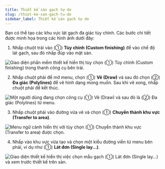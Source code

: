 ```yaml
---
title: Thiết kế sàn gạch tự do
slug: /thiet-ke-san-gach-tu-do
sidebar_label: Thiết kế sàn gạch tự do
---
```


Bạn có thể tạo các khu vực lát gạch đa giác tùy chỉnh. Các bước chi tiết được minh họa trong các hình ảnh dưới đây:

1. Nhấp chuột trái vào (①) **Tùy chỉnh (Custom finishing)** để vào chế độ lát gạch, sau đó nhấp đúp vào mặt sàn.

![Giao diện phần mềm thiết kế hiển thị tùy chọn (①) Tùy chỉnh (Custom finishing) trong thanh công cụ bên trái.](https://storage.googleapis.com/jegavn_kb/image_jegavn/692.1.jpg)

2. Nhấp chuột phải để mở menu, chọn (①) **Vẽ (Draw)** và sau đó chọn (②) **Đa giác (Polylines)** để vẽ hình dạng mong muốn. Sau khi vẽ xong, nhấp chuột phải để kết thúc.

![Một người dùng đang chọn công cụ (①) Vẽ (Draw) và sau đó là (②) Đa giác (Polylines) từ menu.](https://storage.googleapis.com/jegavn_kb/image_jegavn/692.2.jpg)

3. Nhấp chuột phải vào đường vừa vẽ và chọn (①) **Chuyển thành khu vực (Transfer to area)**.

![Menu ngữ cảnh hiển thị với tùy chọn (①) Chuyển thành khu vực (Transfer to area) được chọn.](https://storage.googleapis.com/jegavn_kb/image_jegavn/692.3.jpg)

4. Nhấp vào khu vực vừa tạo và chọn một kiểu đường viền từ menu bên phải, ví dụ như (①) **Lát đơn (Single lay...)**.

![Giao diện thiết kế hiển thị việc chọn mẫu gạch (①) Lát đơn (Single lay...) và xem trước thiết kế trên sàn.](https://storage.googleapis.com/jegavn_kb/image_jegavn/692.4.jpg)